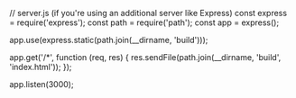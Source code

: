// server.js (if you're using an additional server like Express)
const express = require('express');
const path = require('path');
const app = express();

app.use(express.static(path.join(__dirname, 'build')));

app.get('/*', function (req, res) {
  res.sendFile(path.join(__dirname, 'build', 'index.html'));
});

app.listen(3000);
